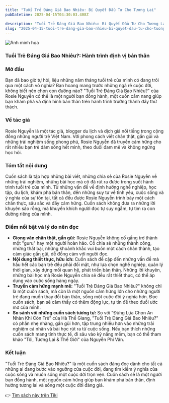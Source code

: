 ```yaml
---
title: "Tuổi Trẻ Đáng Giá Bao Nhiêu: Bí Quyết Đầu Tư Cho Tương Lai"
pubDatetime: 2025-04-15T04:30:03.408Z

description: "Tuổi Trẻ Đáng Giá Bao Nhiêu: Bí Quyết Đầu Tư Cho Tương Lai"
slug: "2025-04-15-tuoi-tre-dang-gia-bao-nhieu-bi-quyet-dau-tu-cho-tuong-lai"
---
```


![Ảnh minh họa](https://images.unsplash.com/photo-1586953208479-8684e036d889?crop=entropy&cs=tinysrgb&fit=max&fm=jpg&ixid=M3w3MzA0NDl8MHwxfHNlYXJjaHwxfHxUdSVFMSVCQiU5NWklMjB0ciVFMSVCQSVCQiUyMCVDNCU5MSVDMyVBMW5nJTIwZ2klQzMlQTElMjBiYW8lMjBuaGklQzMlQUF1JTNGfGVufDB8fHx8MTc0NDY5MTQwM3ww&ixlib=rb-4.0.3&q=80&w=400) 

 ### **Tuổi Trẻ Đáng Giá Bao Nhiêu?: Hành trình định vị bản thân**

### Mở đầu

Bạn đã bao giờ tự hỏi, liệu những năm tháng tuổi trẻ của mình có đang trôi qua một cách vô nghĩa? Bạn hoang mang trước những ngã rẽ cuộc đời, không biết nên chọn con đường nào? "Tuổi Trẻ Đáng Giá Bao Nhiêu?" của Rosie Nguyễn có thể là một người bạn đồng hành, một cuốn cẩm nang giúp bạn khám phá và định hình bản thân trên hành trình trưởng thành đầy thử thách.

### Về tác giả

Rosie Nguyễn là một tác giả, blogger du lịch và dịch giả nổi tiếng trong cộng đồng những người trẻ Việt Nam. Với phong cách viết chân thật, gần gũi và những trải nghiệm sống phong phú, Rosie Nguyễn đã truyền cảm hứng cho rất nhiều bạn trẻ dám sống hết mình, theo đuổi đam mê và không ngừng học hỏi.

### Tóm tắt nội dung

Cuốn sách là tập hợp những bài viết, những chia sẻ của Rosie Nguyễn về những trải nghiệm, những bài học mà cô đã rút ra được trong suốt hành trình tuổi trẻ của mình. Từ những vấn đề về định hướng nghề nghiệp, học tập, du lịch, khám phá bản thân, đến những suy tư về tình yêu, cuộc sống và ý nghĩa của sự tồn tại, tất cả đều được Rosie Nguyễn trình bày một cách chân thực, sâu sắc và đầy cảm hứng. Cuốn sách không đưa ra những lời khuyên sáo rỗng, mà khuyến khích người đọc tự suy ngẫm, tự tìm ra con đường riêng của mình.

### Điểm nổi bật và lý do nên đọc

*   **Giọng văn chân thật, gần gũi:** Rosie Nguyễn không cố gắng trở thành một "guru" hay một người hoàn hảo. Cô chia sẻ những thành công, những thất bại, những khoảnh khắc vui buồn một cách chân thành, tạo cảm giác gần gũi, dễ đồng cảm với người đọc.
*   **Nội dung thiết thực, hữu ích:** Cuốn sách đề cập đến những vấn đề mà hầu hết các bạn trẻ đều phải đối mặt, như lựa chọn nghề nghiệp, quản lý thời gian, xây dựng mối quan hệ, phát triển bản thân. Những lời khuyên, những bài học mà Rosie Nguyễn chia sẻ đều rất thiết thực, có thể áp dụng vào cuộc sống hàng ngày.
*   **Truyền cảm hứng mạnh mẽ:** "Tuổi Trẻ Đáng Giá Bao Nhiêu?" không chỉ là một cuốn sách, mà còn là một nguồn cảm hứng lớn cho những người trẻ đang muốn thay đổi bản thân, sống một cuộc đời ý nghĩa hơn. Đọc cuốn sách, bạn sẽ cảm thấy có thêm động lực, tự tin để theo đuổi ước mơ của mình.
*   **So sánh với những cuốn sách tương tự:** So với "Đừng Lựa Chọn An Nhàn Khi Còn Trẻ" của Hà Thế Giang, "Tuổi Trẻ Đáng Giá Bao Nhiêu?" có phần nhẹ nhàng, gần gũi hơn, tập trung nhiều hơn vào những trải nghiệm cá nhân và bài học rút ra từ cuộc sống. Nếu bạn thích những cuốn sách mang tính thực tế, đi sâu vào kỹ năng mềm, bạn có thể tham khảo "Tôi, Tương Lai & Thế Giới" của Nguyễn Phi Vân.

### Kết luận

"Tuổi Trẻ Đáng Giá Bao Nhiêu?" là một cuốn sách đáng đọc dành cho tất cả những ai đang bước vào ngưỡng cửa cuộc đời, đang tìm kiếm ý nghĩa của cuộc sống và muốn sống một cuộc đời trọn vẹn. Cuốn sách sẽ là một người bạn đồng hành, một nguồn cảm hứng giúp bạn khám phá bản thân, định hướng tương lai và sống một cuộc đời đáng giá.


👉 [Tìm sách này trên Tiki](https://tiki.vn/search?q=Tu%E1%BB%95i%20tr%E1%BA%BB%20%C4%91%C3%A1ng%20gi%C3%A1%20bao%20nhi%C3%AAu%3F)